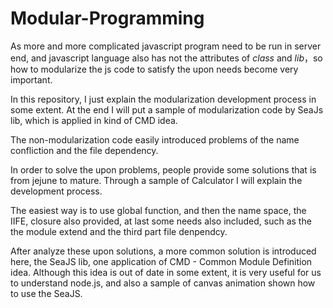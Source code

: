 # Modular-Programming

As more and more complicated javascript program need to be run in server end, and javascript language also has not the attributes of *class* and *lib*，so how to modularize the js code to satisfy the upon needs become very important.

In this repository, I just explain the modularization development process in some extent. At the end I will put a sample of modularization code by SeaJs lib, which is applied in kind of CMD idea.

The non-modularization code easily introduced problems of the name confliction and the file dependency.

In order to solve the upon problems, people provide some solutions that is from jejune to mature. Through a sample of Calculator I will explain the development process.
  
The easiest way is to use global function, and then the name space, the IIFE, closure also provided, at last some needs also included, such as the the module extend and the third part file denpendcy.

After analyze these upon solutions, a more common solution is introduced here, the SeaJS lib, one application of CMD - Common Module Definition idea. Although this idea is out of date in some extent, it is very useful for us to understand node.js, and also a sample of canvas animation shown how to use the SeaJS.






 
